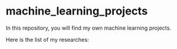 # machine_learning_projects

In this repository, you will find my own machine learning projects.

Here is the list of my researches:


